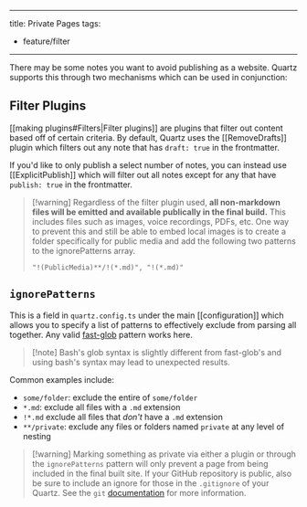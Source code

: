 ______________________________________________________________________

title: Private Pages
tags:

- feature/filter

______________________________________________________________________

There may be some notes you want to avoid publishing as a website. Quartz supports this through two mechanisms which can be used in conjunction:

## Filter Plugins

\[\[making plugins#Filters|Filter plugins\]\] are plugins that filter out content based off of certain criteria. By default, Quartz uses the \[\[RemoveDrafts\]\] plugin which filters out any note that has `draft: true` in the frontmatter.

If you'd like to only publish a select number of notes, you can instead use \[\[ExplicitPublish\]\] which will filter out all notes except for any that have `publish: true` in the frontmatter.

> \[!warning\]
> Regardless of the filter plugin used, **all non-markdown files will be emitted and available publically in the final build.** This includes files such as images, voice recordings, PDFs, etc. One way to prevent this and still be able to embed local images is to create a folder specifically for public media and add the following two patterns to the ignorePatterns array.
>
> `"!(PublicMedia)**/!(*.md)", "!(*.md)"`

## `ignorePatterns`

This is a field in `quartz.config.ts` under the main \[\[configuration\]\] which allows you to specify a list of patterns to effectively exclude from parsing all together. Any valid [fast-glob](https://github.com/mrmlnc/fast-glob#pattern-syntax) pattern works here.

> \[!note\]
> Bash's glob syntax is slightly different from fast-glob's and using bash's syntax may lead to unexpected results.

Common examples include:

- `some/folder`: exclude the entire of `some/folder`
- `*.md`: exclude all files with a `.md` extension
- `!*.md` exclude all files that _don't_ have a `.md` extension
- `**/private`: exclude any files or folders named `private` at any level of nesting

> \[!warning\]
> Marking something as private via either a plugin or through the `ignorePatterns` pattern will only prevent a page from being included in the final built site. If your GitHub repository is public, also be sure to include an ignore for those in the `.gitignore` of your Quartz. See the `git` [documentation](https://git-scm.com/docs/gitignore#_pattern_format) for more information.
